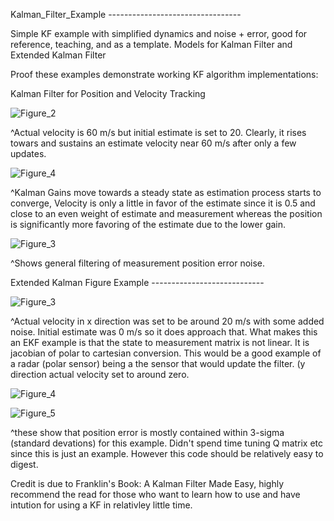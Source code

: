 
Kalman_Filter_Example ---------------------------------

Simple KF example with simplified dynamics and noise + error, good for reference, teaching, and as a template.
Models for Kalman Filter and Extended Kalman Filter

Proof these examples demonstrate working KF algorithm implementations:

Kalman Filter for Position and Velocity Tracking

![Figure_2](https://user-images.githubusercontent.com/95187192/205463058-7515e79e-a573-498d-bf4a-5a45e7d213b4.png)

^Actual velocity is 60 m/s but initial estimate is set to 20. Clearly, it rises towars and sustains an estimate velocity near 60 m/s after only a few updates.

![Figure_4](https://user-images.githubusercontent.com/95187192/205463175-0f9304d9-1572-4e5f-a3c8-813271ac4791.png)

^Kalman Gains move towards a steady state as estimation process starts to converge, Velocity is only a little in favor of the estimate since it is 0.5 and close to an even weight of estimate and measurement whereas the position is significantly more favoring of the estimate due to the lower gain.

![Figure_3](https://user-images.githubusercontent.com/95187192/205463334-f996860d-1aa9-41c1-a32b-d33ee660b691.png)

^Shows general filtering of measurement position error noise.

Extended Kalman Figure Example ----------------------------

![Figure_3](https://user-images.githubusercontent.com/95187192/205463564-954608de-99cb-475b-a024-edce06685c8c.png)

^Actual velocity in x direction was set to be around 20 m/s with some added noise. Initial estimate was 0 m/s so it does approach that. What makes this an EKF example is that the state to measurement matrix is not linear. It is jacobian of polar to cartesian conversion. This would be a good example of a radar (polar sensor) being a the sensor that would update the filter. (y direction actual velocity set to around zero.

![Figure_4](https://user-images.githubusercontent.com/95187192/205463689-27aa4f6a-3134-4c15-b5d7-b42bb71b7cbf.png)

![Figure_5](https://user-images.githubusercontent.com/95187192/205463695-eebf1b7f-72a3-45a3-a957-ef61b05cecad.png)

^these show that position error is mostly contained within 3-sigma (standard devations) for this example. Didn't spend time tuning Q matrix etc since this is just an example. However this code should be relatively easy to digest.

Credit is due to  Franklin's Book: A Kalman Filter Made Easy, highly recommend the read for those who want to learn how to use and have intution for using a KF in relativley little time.

